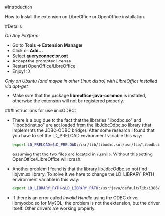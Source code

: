#Introduction

How to Install the extension on LibreOffice or OpenOffice installation.

#Details

*On Any Platform:*

 * Go to **Tools -> Extension Manager** 
 * Click on **Add...**
 * Select **queryconnector.oxt**
 * Accept the prompted license 
 * Restart OpenOffice/LibreOffice
 * Enjoy! :D

*Only on Ubuntu (and maybe in other Linux distro) with LibreOffice installed via apt-get:*

* Make sure that the package **libreoffice-java-common** is installed, otherwise the extension will not be registered properly. 

###Instructions for use unixODBC:

 * There is a bug due to the fact that the libraries "libodbc.so" and "libodbcinst.so" are not loaded from the libJdbcOdbc.so library (that implements the JDBC-ODBC bridge). After some research I found that you have to set the LD_PRELOAD environment variable this way:
   ```bash
   export LD_PRELOAD=$LD_PRELOAD:/usr/lib/libodbc.so:/usr/lib/libodbcinst.so
   ```

   assuming that the two files are located in /usr/lib. Without this setting OpenOffice/LibreOffice will crash.

 * Another problem I found is that the library libJdbcOdbc.so not find libjvm.so library. To solve it we have to change the LD_LIBRARY_PATH environment variable in this way:

   ```bash
   export LD_LIBRARY_PATH=$LD_LIBRARY_PATH:/usr/java/default/lib/i386/client
   ```

 * If there is an error called *Invalid Handle* using the ODBC driver libmyodbc.so for MySQL, the problem is not the extension, but the driver itself. Other drivers are working properly.
